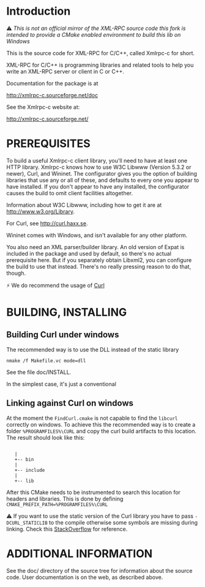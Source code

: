 # Introduction

:warning: *This is not an official mirror of the XML-RPC source code this fork is intended to provide a CMake enabled environment to build this lib on Windows*


This is the source code for XML-RPC for C/C++, called Xmlrpc-c for short.

XML-RPC for C/C++ is programming libraries and related tools to help you
write an XML-RPC server or client in C or C++.

Documentation for the package is at

  http://xmlrpc-c.sourceforge.net/doc

See the Xmlrpc-c website at:

  http://xmlrpc-c.sourceforge.net/



# PREREQUISITES

To build a useful Xmlrpc-c client library, you'll need to have at
least one HTTP library.  Xmlrpc-c knows how to use W3C Libwww (Version
5.3.2 or newer), Curl, and Wininet.  The configurator gives you the
option of building libraries that use any or all of these, and
defaults to every one you appear to have installed.  If you don't
appear to have any installed, the configurator causes the build to
omit client facilities altogether.

Information about W3C Libwww, including how to get it are at
<http://www.w3.org/Library>.

For Curl, see <http://curl.haxx.se>.

Wininet comes with Windows, and isn't available for any other platform.

You also need an XML parser/builder library.  An old version of Expat
is included in the package and used by default, so there's no actual
prerequisite here.  But if you separately obtain Libxml2, you can
configure the build to use that instead.  There's no really pressing
reason to do that, though.

:zap: We do recommend the usage of [Curl](http://curl.haxx.se)


# BUILDING, INSTALLING

## Building Curl under windows

The recommended way is to use the DLL instead of the static library
```
nmake /f Makefile.vc mode=dll
```

See the file doc/INSTALL.

In the simplest case, it's just a conventional


## Linking against Curl on windows

At the moment the ``FindCurl.cmake`` is not capable to find the ``libcurl`` correctly on windows. To achieve this the recommended way is to create a folder ``%PROGRAMFILES%\CURL`` and copy the curl build artifacts to this location. The result should look like this:

```

   |
   +-- bin
   |
   +-- include
   |
   +-- lib
```
After this CMake needs to be instrumented to search this location for headers and libraries. This is done by defining ``CMAKE_PREFIX_PATH=%PROGRAMFILES%\CURL``

:warning: If you want to use the static version of the Curl library you have to pass ``-DCURL_STATICLIB`` to the compile otherwise some symbols are missing during linking. Check this [StackOverflow](https://stackoverflow.com/a/12912088/695442) for reference.

# ADDITIONAL INFORMATION

See the doc/ directory of the source tree for information about the
source code.  User documentation is on the web, as described above.
